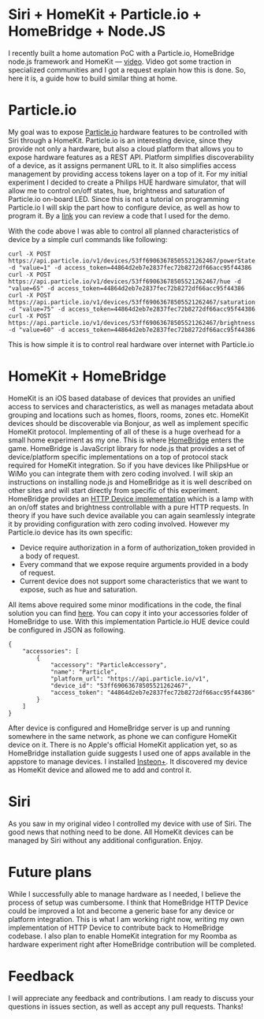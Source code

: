 # Siri + HomeKit + Particle.io + HomeBridge + Node.JS
I recently built a home automation PoC with a Particle.io, HomeBridge node.js framework and  HomeKit  — [video](http://vimeo.com/nikitaleonov/siri-homekit-particle). Video got some traction in specialized communities and I got a request explain how this is done. So, here it is, a guide how to build similar thing at home.

# Particle.io
My goal was to expose [Particle.io](http://particle.io) hardware features to be controlled with Siri through a HomeKit. Particle.io is an interesting device, since they provide not only a hardware, but also a cloud platform that allows you to expose hardware features as a REST API. Platform simplifies discoverability of a device, as it assigns permanent URL to it. It also simplifies access management by providing access tokens layer on a top of it. For my initial experiment I decided to create a Philips HUE hardware simulator, that will allow me to control on/off states, hue, brightness and saturation of Particle.io on-board LED. Since this is not a tutorial on programming Particle.io I will skip the part how to configure device, as well as how to program it. By a [link](hue-light-simulator.ino) you can review a code that I used for the demo.

With the code above I was able to control all planned characteristics of device by a simple curl commands like following:
```
curl -X POST https://api.particle.io/v1/devices/53ff69063678505521262467/powerState -d "value=1" -d access_token=44864d2eb7e2837fec72b8272df66acc95f44386
curl -X POST https://api.particle.io/v1/devices/53ff69063678505521262467/hue -d "value=65" -d access_token=44864d2eb7e2837fec72b8272df66acc95f44386
curl -X POST https://api.particle.io/v1/devices/53ff69063678505521262467/saturation -d "value=75" -d access_token=44864d2eb7e2837fec72b8272df66acc95f44386
curl -X POST https://api.particle.io/v1/devices/53ff69063678505521262467/brightness -d "value=60" -d access_token=44864d2eb7e2837fec72b8272df66acc95f44386
```

This is how simple it is to control real hardware over internet with Particle.io

# HomeKit + HomeBridge
HomeKit is an iOS based database of devices that provides an unified access to services and  characteristics, as well as manages metadata about grouping and locations such as homes, floors, rooms, zones etc. HomeKit devices should be discoverable via Bonjour, as well as implement specific HomeKit protocol. Implementing of all of these is a huge overhead for a small home experiment as my one. This is where [HomeBridge](https://github.com/nfarina/homebridge) enters the game. HomeBridge is JavaScript library for node.js that provides a set of device/platform specific implementations  on a  top of protocol stack required for HomeKit integration. So if you have devices like PhilipsHue or  WiMo you can integrate them with zero coding involved.
I will skip an instructions on installing node.js and HomeBridge as it is well described on other sites and will start directly from specific of this experiment. HomeBridge provides an [HTTP Device implementation](https://github.com/nfarina/homebridge/blob/master/accessories/Http.js) which is a lamp with an on/off states and brightness controllable with a pure HTTP requests. In theory if you have such device available you can again seamlessly integrate it by providing configuration with zero coding involved. However my Particle.io device has its own specific:
* Device require authorization in a form of authorization_token provided in a body of request.
* Every command that we expose require arguments provided in a body of request.
* Current device does not support some characteristics that we want to expose, such as hue and saturation.

All items above required some minor modifications in the code, the final solution you can find [here](ParticleAccessory.js). You can copy it into your accessories folder of HomeBridge to use. With this implementation Particle.io HUE device could be configured in JSON as following.

```
{
    "accessories": [
        {
            "accessory": "ParticleAccessory",
            "name": "Particle",
            "platform_url": "https://api.particle.io/v1",
            "device_id": "53ff69063678505521262467",
            "access_token": "44864d2eb7e2837fec72b8272df66acc95f44386"
        }
    ]
}
```

After device is configured and HomeBridge server is up and running somewhere in the same network, as phone we can configure HomeKit device on it. There is no Apple's official HomeKit application yet, so as HomeBridge installation guide suggests I used one of apps available in the appstore to manage devices. I installed [Insteon+](https://itunes.apple.com/us/app/insteon+/id919270334?mt=8). It discovered my device as HomeKit device and allowed me to add and control it.

# Siri
As you saw in my original video I controlled my device with use of Siri. The good news that nothing need to be done. All HomeKit devices can be managed by Siri without any additional configuration. Enjoy.

# Future plans
While I successfully able to manage hardware as I needed, I believe the process of setup was cumbersome. I think that HomeBridge HTTP Device could be improved a lot and become a generic base for any device or platform integration. This is what I am working right now, writing my own implementation of HTTP Device to contribute back to HomeBridge codebase. I also plan to enable HomeKit integration for my Roomba as hardware experiment right after HomeBridge contribution will be completed.

# Feedback
I will appreciate any feedback and contributions. I am ready to discuss your questions in issues section, as well as accept any pull requests. Thanks!
